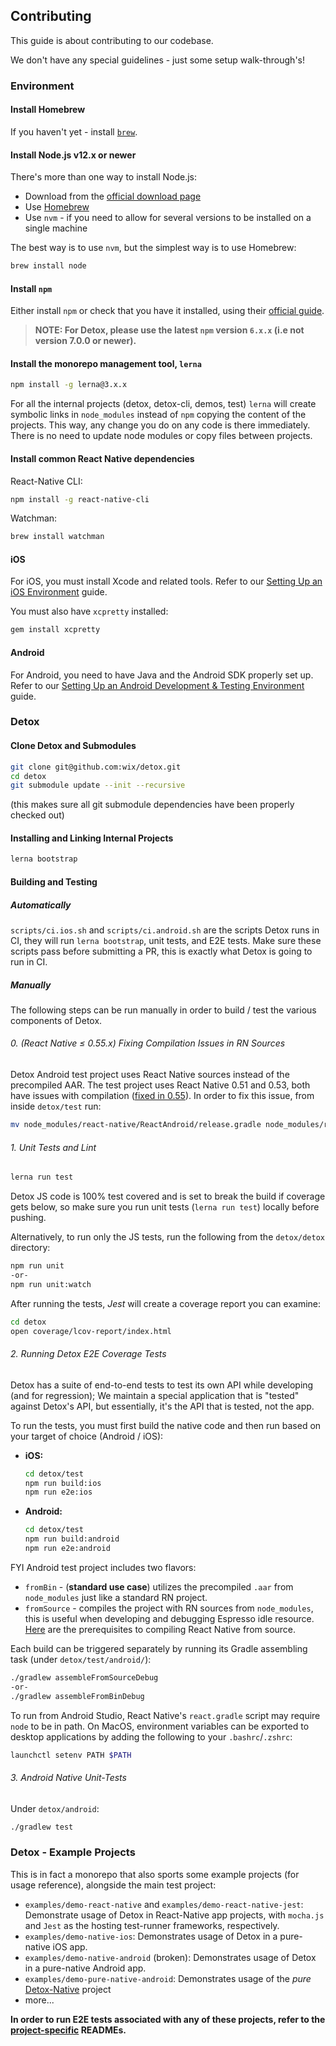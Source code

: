 ## Contributing

This guide is about contributing to our codebase.

We don't have any special guidelines - just some setup walk-through's!

### Environment

#### Install Homebrew

If you haven't yet - install [`brew`](https://brew.sh/).

#### Install Node.js v12.x or newer

There's more than one way to install Node.js:

- Download from the [official download page](https://nodejs.org/en/download/)
- Use [Homebrew](https://formulae.brew.sh/formula/node)
- Use `nvm` - if you need to allow for several versions to be installed on a single machine

The best way is to use `nvm`, but the simplest way is to use Homebrew:

```sh
brew install node
```

#### Install `npm`

Either install `npm` or check that you have it installed, using their [official guide](https://docs.npmjs.com/downloading-and-installing-node-js-and-npm).

> **NOTE: For Detox, please use the latest `npm` version `6.x.x` (i.e not version 7.0.0 or newer).**

#### Install the monorepo management tool, `lerna`

```sh
npm install -g lerna@3.x.x
```

For all the internal projects (detox, detox-cli, demos, test) `lerna` will create symbolic links in `node_modules` instead of `npm` copying the content of the projects. This way, any change you do on any code is there immediately. There is no need to update node modules or copy files between projects.

#### Install common React Native dependencies

React-Native CLI:

```sh
npm install -g react-native-cli
```

Watchman:

```sh
brew install watchman
```

#### iOS

For iOS, you must install Xcode and related tools. Refer to our [Setting Up an iOS Environment](Introduction.iOSDevEnv.md) guide.

You must also have `xcpretty` installed:

```sh
gem install xcpretty
```

#### Android

For Android, you need to have Java and the Android SDK properly set up. Refer to our [Setting Up an Android Development & Testing Environment](Introduction.AndroidDevEnv.md) guide.

### Detox

#### Clone Detox and Submodules

```sh
git clone git@github.com:wix/detox.git
cd detox
git submodule update --init --recursive
```

(this makes sure all git submodule dependencies have been properly checked out)

#### Installing and Linking Internal Projects

```sh
lerna bootstrap
```

#### Building and Testing

##### Automatically

`scripts/ci.ios.sh` and `scripts/ci.android.sh` are the scripts Detox runs in CI, they will run `lerna bootstrap`, unit tests, and E2E tests. Make sure these scripts pass before submitting a PR, this is exactly what Detox is going to run in CI.

##### Manually

The following steps can be run manually in order to build / test the various components of Detox.

###### 0. (React Native ≤ 0.55.x) Fixing Compilation Issues in RN Sources

Detox Android test project uses React Native sources instead of the precompiled AAR. The test project uses React Native 0.51 and 0.53, both have issues with compilation ([fixed in 0.55](https://github.com/facebook/react-native/commit/d8bb990abc226e778e2f32c2de3c6661c0aa64e5#diff-f44163238d434a443b56bd27b3ba0578)). In order to fix this issue, from inside `detox/test` run:

```sh
mv node_modules/react-native/ReactAndroid/release.gradle node_modules/react-native/ReactAndroid/release.gradle.bak
```

###### 1. Unit Tests and Lint

```sh
lerna run test
```

Detox JS code is 100% test covered and is set to break the build if coverage gets below, so make sure you run unit tests (`lerna run test`) locally before pushing.

Alternatively, to run only the JS tests, run the following from the `detox/detox` directory:

```sh
npm run unit
-or-
npm run unit:watch
```

After running the tests, _Jest_ will create a coverage report you can examine:

```sh
cd detox
open coverage/lcov-report/index.html
```

###### 2. Running Detox E2E Coverage Tests

Detox has a suite of end-to-end tests to test its own API while developing (and for regression); We maintain a special application that is "tested" against Detox's API, but essentially, it's the API that is tested, not the app.

To run the tests, you must first build the native code and then run based on your target of choice (Android / iOS):

- **iOS:**

  ```sh
  cd detox/test
  npm run build:ios
  npm run e2e:ios
  ```

- **Android:**

  ```sh
  cd detox/test
  npm run build:android
  npm run e2e:android
  ```

FYI Android test project includes two flavors:

- `fromBin` - (**standard use case**) utilizes the precompiled `.aar` from `node_modules` just like a standard RN project.
- `fromSource` - compiles the project with RN sources from `node_modules`, this is useful when developing and debugging Espresso idle resource.
  [Here](https://github.com/facebook/react-native/wiki/Building-from-source#android) are the prerequisites to compiling React Native from source.

Each build can be triggered separately by running its Gradle assembling task (under `detox/test/android/`):

```sh
./gradlew assembleFromSourceDebug
-or-
./gradlew assembleFromBinDebug
```

To run from Android Studio, React Native's `react.gradle` script may require `node` to be in path.
On MacOS, environment variables can be exported to desktop applications by adding the following to your `.bashrc`/`.zshrc`:

```sh
launchctl setenv PATH $PATH
```

###### 3. Android Native Unit-Tests

Under `detox/android`:

```sh
./gradlew test
```

### Detox - Example Projects

This is in fact a monorepo that also sports some example projects (for usage reference), alongside the main test project:

- `examples/demo-react-native` and `examples/demo-react-native-jest`: Demonstrate usage of Detox in React-Native app projects, with `mocha.js` and `Jest` as the hosting test-runner frameworks, respectively.
- `examples/demo-native-ios`: Demonstrates usage of Detox in a pure-native iOS app.
- `examples/demo-native-android` (broken): Demonstrates usage of Detox in a pure-native Android app.
- `examples/demo-pure-native-android`: Demonstrates usage of the _pure_ [Detox-Native](../detox/detox-native/README.md) project
- more...

**In order to run E2E tests associated with any of these projects, refer to the [project-specific](../examples) READMEs.**
